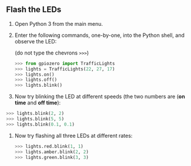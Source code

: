 ## Flash the LEDs

1. Open Python 3 from the main menu.

1. Enter the following commands, one-by-one, into the Python shell, and observe the LED:

    (do not type the chevrons `>>>`)

    ```python
    >>> from gpiozero import TrafficLights
    >>> lights = TrafficLights(22, 27, 17)
    >>> lights.on()
    >>> lights.off()
    >>> lights.blink()
    ```

1. Now try blinking the LED at different speeds (the two numbers are (**on time** and **off time**):

  ```python
  >>> lights.blink(2, 2)
  >>> lights.blink(5, 5)
  >>> lights.blink(0.1, 0.1)
  ```

1. Now try flashing all three LEDs at different rates:

    ```python
    >>> lights.red.blink(1, 1)
    >>> lights.amber.blink(2, 2)
    >>> lights.green.blink(3, 3)
    ```
